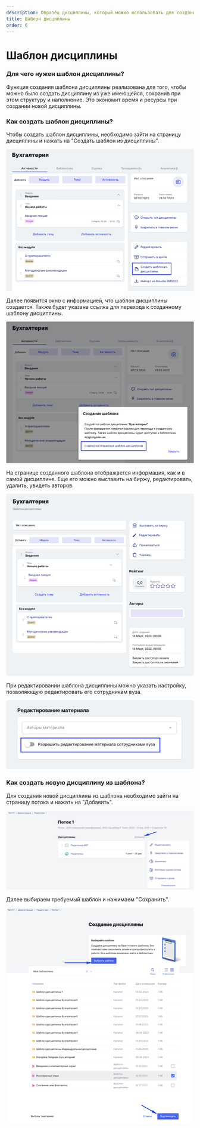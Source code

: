 ```yaml
---
description: Образец дисциплины, который можно использовать для создания новой
title: Шаблон дисциплины
order: 6
---
```


# Шаблон дисциплины

### Для чего нужен шаблон дисциплины?

Функция создания шаблона дисциплины реализована для того, чтобы можно было создать дисциплину из уже имеющейся, сохранив при этом структуру и наполнение. Это экономит время и ресурсы при создании новой дисциплины.

### Как создать шаблон дисциплины?

Чтобы создать шаблон дисциплины, необходимо зайти на страницу дисциплины и нажать на "Создать шаблон из дисциплины".

![](<../../.gitbook/assets/image (52) (1) (1).png>)

Далее появится окно с информацией, что шаблон дисциплины создается. Также будет указана ссылка для перехода к созданному шаблону дисциплины.

![](<../../.gitbook/assets/image (38) (1).png>)

На странице созданного шаблона отображается информация, как и в самой дисциплине. Еще его можно выставить на биржу, редактировать, удалить, увидеть авторов.

![](<../../.gitbook/assets/image (12) (2).png>)

При редактировании шаблона дисциплины можно указать настройку, позволяющую редактировать его сотрудникам вуза.

![](<../../.gitbook/assets/image (4) (1) (1) (2) (1).png>)

### Как создать новую дисциплину из шаблона?

Для создания новой дисциплины из шаблона необходимо зайти на страницу потока и нажать на "Добавить".

![](<../../.gitbook/assets/image (5) (1) (1) (1) (1) (1) (1).png>)

Далее выбираем требуемый шаблон и нажимаем "Сохранить".

![](<../../.gitbook/assets/image (1) (1) (1) (1) (1) (1) (1) (1) (1) (1) (1) (1) (1) (1) (1) (1) (1) (1) (1) (1) (1) (1) (1) (1) (1) (1) (1) (1) (1) (1) (1) (1) (1) (1) (1) (1) (1) (1) (1) (1) (1) (1) (1) (1) (1) (1) (1) (1) (1) (1) (1) (1) (1) (1) (1) (1) (1).png>)